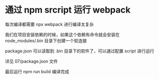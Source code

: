 # 通过 npm srcript 运行 webpack

每次编译都需要 npx webpack 进行编译太复杂

我们在项目安装依赖的时候，如果这个依赖有命令就会安装在 node_modules/.bin 目录下创建一个软连接

package.json 可以读取到 .bin 目录下的软件了，可以通过配置 script 进行运行

详见 07/package.json 文件

最后运行 npm run build 编译完成